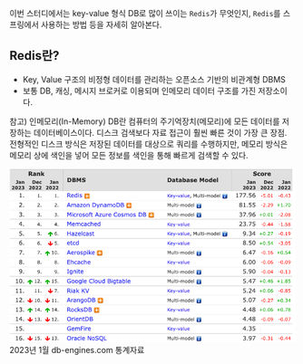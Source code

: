 이번 스터디에서는 key-value 형식 DB로 많이 쓰이는 `Redis`가 무엇인지, `Redis`를 스프링에서 사용하는 방법 등을 자세히 알아본다.

## Redis란?
* Key, Value 구조의 비정형 데이터를 관리하는 오픈소스 기반의 비관계형 DBMS
* 보통 DB, 캐싱, 메시지 브로커로 이용되며 인메모리 데이터 구조를 가진 저장소이다.

참고) 인메모리(In-Memory) DB란 컴퓨터의 주기억장치(메모리)에 모든 데이터를 저장하는 데이터베이스이다. 디스크 검색보다 자료 접근이 훨씬 빠른 것이 가장 큰 장점.
전형적인 디스크 방식은 저장된 데이터를 대상으로 쿼리를 수행하지만, 메모리 방식은 메모리 상에 색인을 넣어 모든 정보를 색인을 통해 빠르게 검색할 수 있다.

![image](img.png)
2023년 1월 db-engines.com 통계자료


